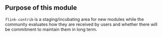 ## Purpose of this module

`flink-contrib` is a staging/incubating area for new modules while the community evaluates 
how they are received by users and whether there will be commitment to maintain them in long term.
